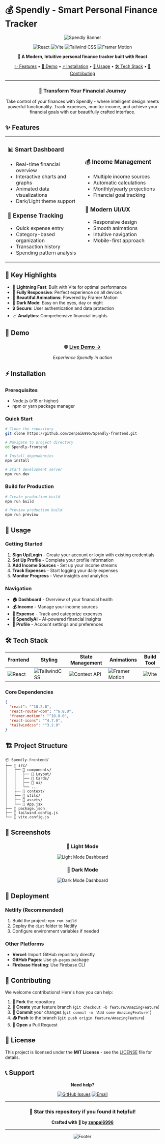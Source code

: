 # 💰 Spendly - Smart Personal Finance Tracker

<div align="center">

![Spendly Banner](https://readme-typing-svg.herokuapp.com?font=Fira+Code&size=35&duration=3000&pause=1000&color=22C55E&center=true&vCenter=true&width=600&height=100&lines=💰+Welcome+to+Spendly;📊+Track+Your+Finances;✨+Manage+Your+Money+Smart)

<p align="center">
  <img src="https://img.shields.io/badge/React-61DAFB?style=for-the-badge&logo=react&logoColor=black" alt="React"/>
  <img src="https://img.shields.io/badge/Vite-646CFF?style=for-the-badge&logo=vite&logoColor=white" alt="Vite"/>
  <img src="https://img.shields.io/badge/Tailwind_CSS-38B2AC?style=for-the-badge&logo=tailwind-css&logoColor=white" alt="Tailwind CSS"/>
  <img src="https://img.shields.io/badge/Framer_Motion-0055FF?style=for-the-badge&logo=framer&logoColor=white" alt="Framer Motion"/>
</p>

<p align="center">
  <strong>🚀 A Modern, Intuitive personal finance tracker built with React</strong>
</p>

<p align="center">
  <a href="#features">✨ Features</a> •
  <a href="#demo">🔗 Demo</a> •
  <a href="#installation">⚡ Installation</a> •
  <a href="#usage">📖 Usage</a> •
  <a href="#tech-stack">🛠️ Tech Stack</a> •
  <a href="#contributing">🤝 Contributing</a>
</p>

---

### 🌟 Transform Your Financial Journey

Take control of your finances with Spendly - where intelligent design meets powerful functionality. Track expenses, monitor income, and achieve your financial goals with our beautifully crafted interface.

</div>

## ✨ Features

<table>
<tr>
<td width="50%">

### 📊 **Smart Dashboard**
- Real-time financial overview
- Interactive charts and graphs
- Animated data visualizations
- Dark/Light theme support

### 💸 **Expense Tracking**
- Quick expense entry
- Category-based organization
- Transaction history
- Spending pattern analysis

</td>
<td width="50%">

### 💰 **Income Management**
- Multiple income sources
- Automatic calculations
- Monthly/yearly projections
- Financial goal tracking

### 🎨 **Modern UI/UX**
- Responsive design
- Smooth animations
- Intuitive navigation
- Mobile-first approach

</td>
</tr>
</table>

## 🎯 Key Highlights

- 🚀 **Lightning Fast**: Built with Vite for optimal performance
- 📱 **Fully Responsive**: Perfect experience on all devices  
- 🎨 **Beautiful Animations**: Powered by Framer Motion
- 🌙 **Dark Mode**: Easy on the eyes, day or night
- 🔒 **Secure**: User authentication and data protection
- 📈 **Analytics**: Comprehensive financial insights

## 🔗 Demo

<div align="center">

### 🌐 [**Live Demo →**](spendly-frontend-pi.vercel.app)

*Experience Spendly in action*

</div>

## ⚡ Installation

### Prerequisites
- Node.js (v18 or higher)
- npm or yarn package manager

### Quick Start

```bash
# Clone the repository
git clone https://github.com/zenpai6996/Spendly-frontend.git

# Navigate to project directory
cd Spendly-frontend

# Install dependencies
npm install

# Start development server
npm run dev
```

### Build for Production

```bash
# Create production build
npm run build

# Preview production build
npm run preview
```

## 📖 Usage

### Getting Started

1. **Sign Up/Login** - Create your account or login with existing credentials
2. **Set Up Profile** - Complete your profile information
3. **Add Income Sources** - Set up your income streams
4. **Track Expenses** - Start logging your daily expenses
5. **Monitor Progress** - View insights and analytics

### Navigation

- **🏠 Dashboard** - Overview of your financial health
- **💰 Income** - Manage your income sources
- **💸 Expense** - Track and categorize expenses
- **🤖 SpendlyAI** - AI-powered financial insights
- **👤 Profile** - Account settings and preferences

## 🛠️ Tech Stack

<div align="center">

| Frontend | Styling | State Management | Animations | Build Tool |
|----------|---------|------------------|------------|------------|
| ![React](https://img.shields.io/badge/React-20232A?style=flat&logo=react&logoColor=61DAFB) | ![TailwindCSS](https://img.shields.io/badge/Tailwind_CSS-38B2AC?style=flat&logo=tailwind-css&logoColor=white) | ![Context API](https://img.shields.io/badge/Context_API-20232A?style=flat&logo=react&logoColor=61DAFB) | ![Framer Motion](https://img.shields.io/badge/Framer_Motion-0055FF?style=flat&logo=framer&logoColor=white) | ![Vite](https://img.shields.io/badge/Vite-646CFF?style=flat&logo=vite&logoColor=white) |

</div>

### Core Dependencies

```json
{
  "react": "^18.2.0",
  "react-router-dom": "^6.8.0",
  "framer-motion": "^10.0.0",
  "react-icons": "^4.7.0",
  "tailwindcss": "^3.2.0"
}
```

## 🏗️ Project Structure

```
📦 Spendly-frontend/
├── 📁 src/
│   ├── 📁 components/
│   │   ├── 📁 Layout/
│   │   ├── 📁 Cards/
│   │   ├── 📁 ui/
│   │   └── ...
│   ├── 📁 context/
│   ├── 📁 utils/
│   ├── 📁 assets/
│   └── 📄 App.jsx
├── 📄 package.json
├── 📄 tailwind.config.js
└── 📄 vite.config.js
```

## 🌟 Screenshots

<div align="center">

### 🌅 Light Mode
![Light Mode Dashboard](https://via.placeholder.com/800x400/ffffff/000000?text=Light+Mode+Dashboard)

### 🌙 Dark Mode  
![Dark Mode Dashboard](https://via.placeholder.com/800x400/1a1a1a/ffffff?text=Dark+Mode+Dashboard)

</div>

## 🚀 Deployment

### Netlify (Recommended)

1. Build the project: `npm run build`
2. Deploy the `dist` folder to Netlify
3. Configure environment variables if needed

### Other Platforms

- **Vercel**: Import GitHub repository directly
- **GitHub Pages**: Use `gh-pages` package
- **Firebase Hosting**: Use Firebase CLI

## 🤝 Contributing

We welcome contributions! Here's how you can help:

1. **🍴 Fork** the repository
2. **🌿 Create** your feature branch (`git checkout -b feature/AmazingFeature`)
3. **💾 Commit** your changes (`git commit -m 'Add some AmazingFeature'`)
4. **📤 Push** to the branch (`git push origin feature/AmazingFeature`)
5. **🔄 Open** a Pull Request



## 📝 License

This project is licensed under the **MIT License** - see the [LICENSE](LICENSE) file for details.



## 📞 Support

<div align="center">

**Need help?** 

[![GitHub Issues](https://img.shields.io/badge/GitHub-Issues-red?style=for-the-badge&logo=github)](https://github.com/zenpai6996/Spendly-frontend/issues)
[![Email](https://img.shields.io/badge/Email-Contact-blue?style=for-the-badge&logo=gmail)](mailto:your-email@example.com)

</div>

---

<div align="center">

### 🌟 Star this repository if you found it helpful!

**Crafted with 💚 by [zenpai6996](https://github.com/zenpai6996)**

</div>

---

<div align="center">

![Footer](https://capsule-render.vercel.app/api?type=waving&color=22C55E&height=100&section=footer)

</div>